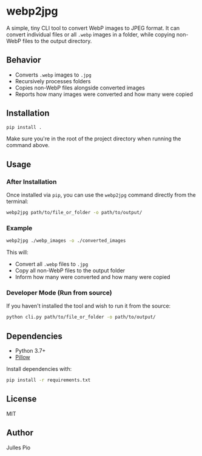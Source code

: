# webp2jpg

A simple, tiny CLI tool to convert WebP images to JPEG format. It can convert individual files or all `.webp` images in a folder, while copying non-WebP files to the output directory.

## Behavior

- Converts `.webp` images to `.jpg`
- Recursively processes folders
- Copies non-WebP files alongside converted images
- Reports how many images were converted and how many were copied

## Installation

```bash
pip install .
```

Make sure you're in the root of the project directory when running the command above.

## Usage

### After Installation

Once installed via `pip`, you can use the `webp2jpg` command directly from the terminal:

```bash
webp2jpg path/to/file_or_folder -o path/to/output/
```

### Example

```bash
webp2jpg ./webp_images -o ./converted_images
```

This will:
- Convert all `.webp` files to `.jpg`
- Copy all non-WebP files to the output folder
- Inform how many were converted and how many were copied

### Developer Mode (Run from source)

If you haven't installed the tool and wish to run it from the source:

```bash
python cli.py path/to/file_or_folder -o path/to/output/
```

## Dependencies

- Python 3.7+
- [Pillow](https://pypi.org/project/Pillow/)

Install dependencies with:

```bash
pip install -r requirements.txt
```

## License

MIT

## Author

Julles Pio
